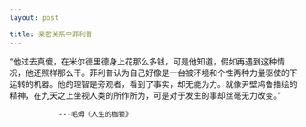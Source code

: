 ```yaml
---
layout: post

title: 亲密关系中菲利普
---
```


“他过去真傻，在米尔德里德身上花那么多钱，可是他知道，假如再遇到这种情况，他还照样那么干。菲利普认为自己好像是一台被环境和个性两种力量驱使的下运转的机器。他的理智是旁观者，看到了事实，却无能为力。就像尹壁鸠鲁描绘的精神，在九天之上坐视人类的所作所为，可是对于发生的事却丝毫无力改变。”


				---毛姆《人生的枷锁》